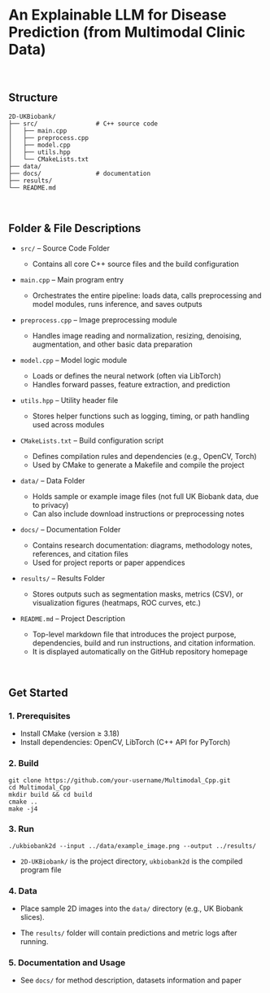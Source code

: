 # An Explainable LLM for Disease Prediction (from Multimodal Clinic Data)

<br>

## Structure

```
2D-UKBiobank/
├── src/                # C++ source code
│   ├── main.cpp
│   ├── preprocess.cpp
│   ├── model.cpp
│   ├── utils.hpp
│   └── CMakeLists.txt
├── data/              
├── docs/               # documentation
├── results/           
└── README.md
```

<br>

## Folder & File Descriptions

  - `src/` – Source Code Folder
    - Contains all core C++ source files and the build configuration

  - `main.cpp` – Main program entry
    - Orchestrates the entire pipeline: loads data, calls preprocessing and model modules, runs inference, and saves outputs

  - `preprocess.cpp` – Image preprocessing module
    - Handles image reading and normalization, resizing, denoising, augmentation, and other basic data preparation

  - `model.cpp` – Model logic module
    - Loads or defines the neural network (often via LibTorch)
    - Handles forward passes, feature extraction, and prediction

  - `utils.hpp` – Utility header file
    - Stores helper functions such as logging, timing, or path handling used across modules

  - `CMakeLists.txt` – Build configuration script
    - Defines compilation rules and dependencies (e.g., OpenCV, Torch)
    - Used by CMake to generate a Makefile and compile the project

  - `data/` – Data Folder
    - Holds sample or example image files (not full UK Biobank data, due to privacy)
    - Can also include download instructions or preprocessing notes


  - `docs/` – Documentation Folder
    - Contains research documentation: diagrams, methodology notes, references, and citation files
    - Used for project reports or paper appendices


  - `results/` – Results Folder
    - Stores outputs such as segmentation masks, metrics (CSV), or visualization figures (heatmaps, ROC curves, etc.)


  - `README.md` – Project Description
    - Top-level markdown file that introduces the project purpose, dependencies, build and run instructions, and citation information.
    - It is displayed automatically on the GitHub repository homepage

<br>

## Get Started

### 1. Prerequisites

  - Install CMake (version ≥ 3.18)
  - Install dependencies: OpenCV, LibTorch (C++ API for PyTorch)


### 2. Build

```
git clone https://github.com/your-username/Multimodal_Cpp.git  
cd Multimodal_Cpp  
mkdir build && cd build  
cmake ..  
make -j4  
```


### 3. Run

```
./ukbiobank2d --input ../data/example_image.png --output ../results/  
```

  - `2D-UKBiobank/` is the project directory, `ukbiobank2d` is the compiled program file


### 4. Data


  - Place sample 2D images into the `data/` directory (e.g., UK Biobank slices).

  - The `results/` folder will contain predictions and metric logs after running.



### 5. Documentation and Usage

  - See `docs/` for method description, datasets information and paper


<br>





<br><br><br>




